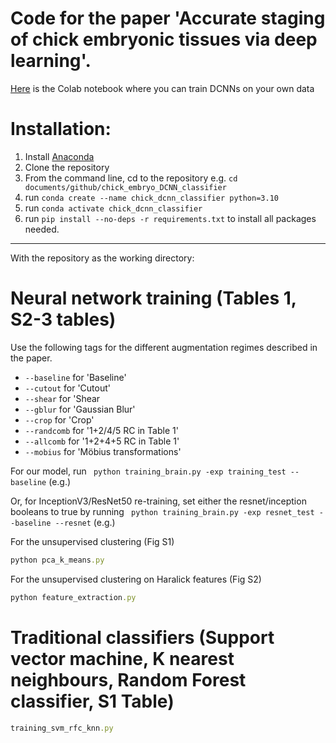 # Code for the paper 'Accurate staging of chick embryonic tissues via deep learning'.

[Here](https://colab.research.google.com/drive/1wH53iao1chYqNcCUbx7cXNvgCMm0gRFT?usp=sharing) is the Colab notebook where you can train DCNNs on your own data 


# Installation:

1. Install [Anaconda](https://docs.anaconda.com/anaconda/install/index.html)
2. Clone the repository
3. From the command line, cd to the repository e.g. ```cd documents/github/chick_embryo_DCNN_classifier```
4. run ```conda create --name chick_dcnn_classifier python=3.10```
5. run ```conda activate chick_dcnn_classifier```
6. run ```pip install --no-deps -r requirements.txt``` to install all packages needed.

---
With the repository as the working directory:

# Neural network training (Tables 1, S2-3 tables)

Use the following tags for the different augmentation regimes described in the paper.


*   ```--baseline``` for 'Baseline' 
*  ```--cutout``` for 'Cutout'
*   ```--shear``` for 'Shear
*   ```--gblur``` for 'Gaussian Blur'
*   ```--crop``` for 'Crop'
*   ```--randcomb``` for '1+2/4/5 RC in Table 1'
*   ```--allcomb``` for '1+2+4+5 RC in Table 1'
*   ```--mobius``` for 'Möbius transformations'


For our model, run ``` python training_brain.py -exp training_test --baseline``` (e.g.)

Or, for InceptionV3/ResNet50 re-training, set either the resnet/inception booleans to true by running ``` python training_brain.py -exp resnet_test --baseline --resnet``` (e.g.)


For the unsupervised clustering (Fig S1)

```rb
python pca_k_means.py
```
For the unsupervised clustering on Haralick features (Fig S2)
```rb
python feature_extraction.py
```

# Traditional classifiers (Support vector machine, K nearest neighbours, Random Forest classifier, S1 Table)

```rb
training_svm_rfc_knn.py
```

